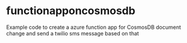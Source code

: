 # functionapponcosmosdb
Example code to create a azure function app for CosmosDB document change and send a twilio sms message based on that
